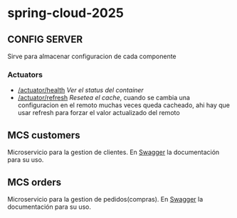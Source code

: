 # spring-cloud-2025
## CONFIG SERVER
Sirve para almacenar configuracion de cada componente 
### Actuators
* [/actuator/health](http://localhost:8888/actuator/health) *Ver el status del container*
* [/actuator/refresh](http://localhost:8888/actuator/refresh) *Resetea el cache*, cuando se cambia una configuracion en el remoto muchas veces queda cacheado, ahi hay que usar refresh para forzar el valor actualizado del remoto

## MCS customers
Microservicio para la gestion de clientes. En 
[Swagger](http://localhost:8080/mcs-customers/swagger-ui/index.html) la documentación para su uso.


## MCS orders
Microservicio para la gestion de pedidos(compras). En 
[Swagger](http://localhost:8081/mcs-orders/swagger-ui/index.html) la documentación para su uso.



